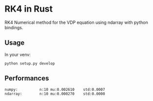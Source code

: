 # RK4 in Rust 

RK4 Numerical method for the VDP equation using ndarray with python bindings.

## Usage
In your venv:

```
python setup.py develop

```

## Performances
```
numpy:			n:10 mu:0.002610	std:0.0007
ndarray:		n:10 mu:0.000270	std:0.0000
```
